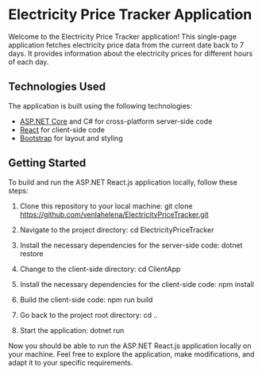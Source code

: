 # Electricity Price Tracker Application

Welcome to the Electricity Price Tracker application! This single-page application fetches electricity price data from the current date back to 7 days. It provides information about the electricity prices for different hours of each day.

## Technologies Used

The application is built using the following technologies:

- [ASP.NET Core](https://get.asp.net/) and C# for cross-platform server-side code
- [React](https://facebook.github.io/react/) for client-side code
- [Bootstrap](http://getbootstrap.com/) for layout and styling

## Getting Started

To build and run the ASP.NET React.js application locally, follow these steps:

1. Clone this repository to your local machine:
git clone https://github.com/venlahelena/ElectricityPriceTracker.git

2. Navigate to the project directory:
cd ElectricityPriceTracker

3. Install the necessary dependencies for the server-side code:
dotnet restore

4. Change to the client-side directory:
cd ClientApp

5. Install the necessary dependencies for the client-side code:
npm install

6. Build the client-side code:
npm run build

7. Go back to the project root directory:
cd ..

8. Start the application:
dotnet run

Now you should be able to run the ASP.NET React.js application locally on your machine. Feel free to explore the application, make modifications, and adapt it to your specific requirements.
